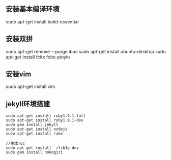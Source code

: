 ## 安装基本编译环境
sudo apt-get install build-essential  

## 安装双拼
sudo apt-get remove --purge ibus
sudo apt-get install ubuntu-desktop
sudo apt-get install fcitx fcitx-pinyin

## 安装vim
sudo apt-get install vim



## jekyll环境搭建  

	sudo apt-get install ruby1.9.1-full
	sudo apt-get install ruby1.9.1-dev
	sudo gem install jekyll
	sudo apt-get install nodejs
	sudo apt-get install rake

	//生成Toc
	sudo apt-get install  zlib1g-dev
	sudo gem install nokogiri




